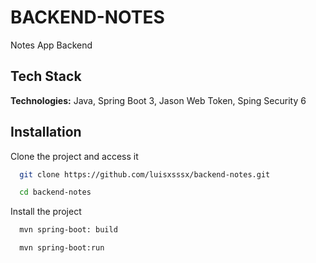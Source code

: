 # BACKEND-NOTES

Notes App Backend

## Tech Stack

**Technologies:** Java, Spring Boot 3, Jason Web Token, Sping Security 6

## Installation

Clone the project and access it

```bash
  git clone https://github.com/luisxsssx/backend-notes.git

  cd backend-notes
```
Install the project

```bash
  mvn spring-boot: build

  mvn spring-boot:run
```
